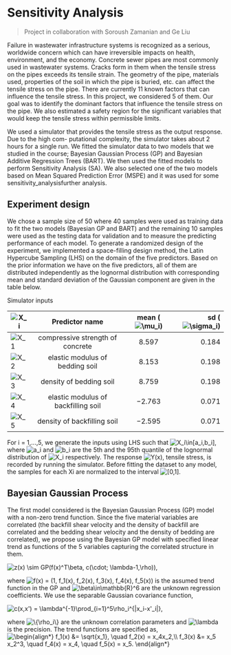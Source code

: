 # Sensitivity Analysis
> Project in collaboration with Soroush Zamanian and Ge Liu

Failure in wastewater infrastructure systems is recognized as a serious, worldwide concern which can have irreversible impacts on health, environment, and the economy. Concrete sewer pipes are most commonly used in wastewater systems. Cracks form in them when the tensile stress on the pipes exceeds its tensile strain. The geometry of the pipe, materials used, properties of the soil in which the pipe is buried, etc. can affect the tensile stress on the pipe. There are currently 11 known factors that can influence the tensile stress. In this project, we considered 5 of them. Our goal was to identify the dominant factors that influence the tensile stress on the pipe. We also estimated a safety region for the significant variables that would keep the tensile stress within permissible limits.


We used a simulator that provides the tensile stress as the output response. Due to the high com- putational complexity, the simulator takes about 2 hours for a single run. We fitted the simulator data to two models that we studied in the course; Bayesian Gaussian Process (GP) and Bayesian Additive Regression Trees (BART). We then used the fitted models to perform Sensitivity Analysis (SA). We also selected one of the two models based on Mean Squared Prediction Error (MSPE) and it was used for some sensitivity_analysisfurther analysis.


## Experiment design
We chose a sample size of 50 where 40 samples were used as training data to fit the two models (Bayesian GP and BART) and the remaining 10 samples were used as the testing data for validation and to measure the predicting performance of each model. To generate a randomized design of the experiment, we implemented a space-filling design method, the Latin Hypercube Sampling (LHS) on the domain of the five predictors. Based on the prior information we have on the five predictors, all of them are distributed independently as the lognormal distribution with corresponding mean and standard deviation of the Gaussian component are given in the table below.

Simulator inputs


|<img src="http://latex.codecogs.com/gif.latex?X_i" title="X_i" />   |Predictor name|mean (<img src="http://latex.codecogs.com/gif.latex?\mu_i" title="\mu_i" />)|sd (<img src="http://latex.codecogs.com/gif.latex?\sigma_i" title="\sigma_i" />)|
|-----|:------------:|:-------:|------:|
|<img src="http://latex.codecogs.com/gif.latex?X_1" title="X_1" />   |compressive strength of concrete|8.597|0.184|
|<img src="http://latex.codecogs.com/gif.latex?X_2" title="X_2" />   |elastic modulus of bedding soil|8.153|0.198|
|<img src="http://latex.codecogs.com/gif.latex?X_3" title="X_3" />   |density of bedding soil|8.759|0.198|
|<img src="http://latex.codecogs.com/gif.latex?X_4" title="X_4" />   |elastic modulus of backfilling soil|−2.763|0.071|
|<img src="http://latex.codecogs.com/gif.latex?X_5" title="X_5" />   |density of backfilling soil|−2.595|0.071|

For i = 1,...,5, we generate the inputs using LHS such that <img src="http://latex.codecogs.com/gif.latex?X_i\in[a_i,b_i]" title="X_i\in[a_i,b_i]" />, where <img src="http://latex.codecogs.com/gif.latex?a_i" title="a_i" />  and <img src="http://latex.codecogs.com/gif.latex?b_i" title="b_i" /> are the 5th and the 95th quantile of the lognormal distribution of <img src="http://latex.codecogs.com/gif.latex?X_i" title="X_i" /> respectively. The response <img src="http://latex.codecogs.com/gif.latex?Y(x)" title="Y(x)" />, tensile stress, is recorded by running the simulator. Before fitting the dataset to any model, the samples for each Xi are normalized to the interval <img src="http://latex.codecogs.com/gif.latex?[0,1]" title="[0,1]" />.


## Bayesian Gaussian Process
The first model considered is the Bayesian Gaussian Process (GP) model with a non-zero trend function. Since the five material variables are correlated (the backfill shear velocity and the density of backfill are correlated and the bedding shear velocity and the density of bedding are correlated), we propose using the Bayesian GP model with specified linear trend as functions of the 5 variables capturing the correlated structure in them.

<img src="http://latex.codecogs.com/gif.latex?z(x)&space;\sim&space;GP(f(x)^T\beta,&space;c(\cdot;&space;\lambda-1,\rho))" title="z(x) \sim GP(f(x)^T\beta, c(\cdot; \lambda-1,\rho))" />, 

where <img src="http://latex.codecogs.com/gif.latex?f(x)&space;=&space;(1,&space;f_1(x),&space;f_2(x),&space;f_3(x),&space;f_4(x),&space;f_5(x))" title="f(x) = (1, f_1(x), f_2(x), f_3(x), f_4(x), f_5(x))" /> is the assumed trend function in the GP and <img src="http://latex.codecogs.com/gif.latex?\beta\in\mathbb{R}^6" title="\beta\in\mathbb{R}^6" /> are the unknown regression coefficients. We use the separable Gaussian covariance function,

<img src="http://latex.codecogs.com/gif.latex?c(x,x')&space;=&space;\lambda^{-1}\prod_{i=1}^5\rho_i^{|x_i-x'_i|}" title="c(x,x') = \lambda^{-1}\prod_{i=1}^5\rho_i^{|x_i-x'_i|}" />, 

where <img src="http://latex.codecogs.com/gif.latex?\{\rho_i\}" title="\{\rho_i\}" /> are the unknown correlation parameters and <img src="http://latex.codecogs.com/gif.latex?\lambda" title="\lambda" /> is the precision. The trend functions are specified as,
<img src="http://latex.codecogs.com/gif.latex?\begin{align*}&space;f_1(x)&space;&=&space;\sqrt{x_1},&space;\quad&space;f_2(x)&space;=&space;x_4x_2,\\&space;f_3(x)&space;&=&space;x_5&space;x_2^3,&space;\quad&space;f_4(x)&space;=&space;x_4,&space;\quad&space;f_5(x)&space;=&space;x_5.&space;\end{align*}" title="\begin{align*} f_1(x) &= \sqrt{x_1}, \quad f_2(x) = x_4x_2,\\ f_3(x) &= x_5 x_2^3, \quad f_4(x) = x_4, \quad f_5(x) = x_5. \end{align*}" />
